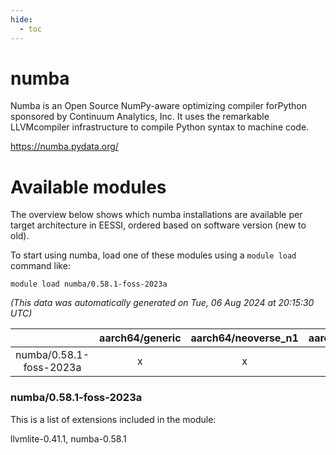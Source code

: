 ```yaml
---
hide:
  - toc
---
```


numba
=====


Numba is an Open Source NumPy-aware optimizing compiler forPython sponsored by Continuum Analytics, Inc. It uses the remarkable LLVMcompiler infrastructure to compile Python syntax to machine code.

https://numba.pydata.org/
# Available modules


The overview below shows which numba installations are available per target architecture in EESSI, ordered based on software version (new to old).

To start using numba, load one of these modules using a `module load` command like:

```shell
module load numba/0.58.1-foss-2023a
```

*(This data was automatically generated on Tue, 06 Aug 2024 at 20:15:30 UTC)*  

| |aarch64/generic|aarch64/neoverse_n1|aarch64/neoverse_v1|x86_64/generic|x86_64/amd/zen2|x86_64/amd/zen3|x86_64/amd/zen4|x86_64/intel/haswell|x86_64/intel/skylake_avx512|
| :---: | :---: | :---: | :---: | :---: | :---: | :---: | :---: | :---: | :---: |
|numba/0.58.1-foss-2023a|x|x|x|x|x|x|x|x|x|


### numba/0.58.1-foss-2023a

This is a list of extensions included in the module:

llvmlite-0.41.1, numba-0.58.1
